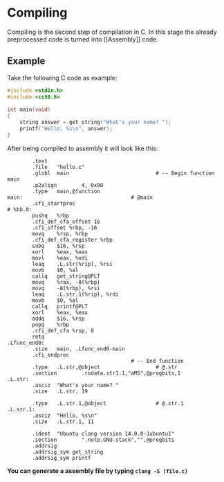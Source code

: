 # Compiling
Compiling is the second step of compilation in C.
In this stage the already preprocessed code is turned into [[Assembly]] code.

## Example
Take the following C code as example:

```c
#include <stdio.h>
#include <cs50.h>

int main(void)
{
    string answer = get_string("What's your name? ");
    printf("Hello, %s\n", answer);
}
```

After being compiled to assembly it will look like this:

```assembly
        .text
        .file   "hello.c"
        .globl  main                            # -- Begin function main
        .p2align        4, 0x90
        .type   main,@function
main:                                   # @main
        .cfi_startproc
# %bb.0:
        pushq   %rbp
        .cfi_def_cfa_offset 16
        .cfi_offset %rbp, -16
        movq    %rsp, %rbp
        .cfi_def_cfa_register %rbp
        subq    $16, %rsp
        xorl    %eax, %eax
        movl    %eax, %edi
        leaq    .L.str(%rip), %rsi
        movb    $0, %al
        callq   get_string@PLT
        movq    %rax, -8(%rbp)
        movq    -8(%rbp), %rsi
        leaq    .L.str.1(%rip), %rdi
        movb    $0, %al
        callq   printf@PLT
        xorl    %eax, %eax
        addq    $16, %rsp
        popq    %rbp
        .cfi_def_cfa %rsp, 8
        retq
.Lfunc_end0:
        .size   main, .Lfunc_end0-main
        .cfi_endproc
                                        # -- End function
        .type   .L.str,@object                  # @.str
        .section        .rodata.str1.1,"aMS",@progbits,1
.L.str:
        .asciz  "What's your name? "
        .size   .L.str, 19

        .type   .L.str.1,@object                # @.str.1
.L.str.1:
        .asciz  "Hello, %s\n"
        .size   .L.str.1, 11

        .ident  "Ubuntu clang version 14.0.0-1ubuntu1"
        .section        ".note.GNU-stack","",@progbits
        .addrsig
        .addrsig_sym get_string
        .addrsig_sym printf
```

**You can generate a assembly file by typing `clang -S (file.c)`**
